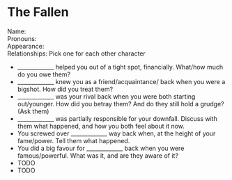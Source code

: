 # The Fallen
Name:  
Pronouns:  
Appearance:  
Relationships: Pick one for each other character
- _____________ helped you out of a tight spot, financially. What/how much do you owe them?
- _____________ knew you as a friend/acquaintance/ back when you were a bigshot. How did you treat them?
- _____________ was your rival back when you were both starting out/younger. How did you betray them? And do they still hold a grudge? (Ask them)
- _____________ was partially responsible for your downfall. Discuss with them what happened, and how you both feel about it now.
- You screwed over _____________ way back when, at the height of your fame/power. Tell them what happened.
- You did a big favour for _____________ back when you were famous/powerful. What was it, and are they aware of it?
- TODO
- TODO
